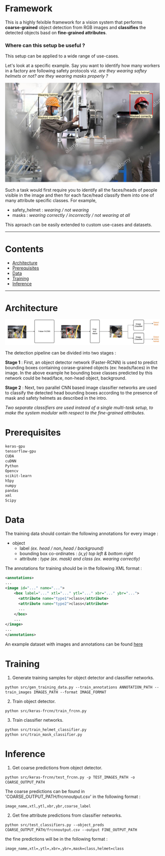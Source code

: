 # Framework <span id = "top"></span>

This is a highly felxible framework for a vision system that performs **coarse-grained** object detection from RGB images and **classifies** the detected objects basd on **fine-grained attributes**.

### Where can this setup be useful ?

This setup can be applied to a wide range of use-cases.  

Let's look at a specific example. Say you want to identify how many workers in a factory are following safety protocols viz. _are they wearing saftey helmets or not? are they wearing masks properly ?_

![example](./Supplementary/Ie_output.png)

Such a task would first require you to identify all the faces/heads of people visible in the image and then for each face/head classify them into one of many attribute specific classes. For example,
- safety_helmet : _wearing / not wearing_
- masks : _wearing correctly / incorrectly / not wearing at all_

This aproach can be easily extended to custom use-cases and datasets.  

----

# Contents

* [Architecture](#arch)
* [Prerequisites](#prerequisites)
* [Data](#data)
* [Training](#train)
* [Inference](#inf)

----

# Architecture <span id = "arch"></span>
![overview](./Supplementary/49D98D28-94DE-4D22-BB52-CFA89D5F7F2C.jpeg)

The detection pipeline can be divided into two stages :

**Stage 1** : First, an object detector network (Faster-RCNN) is used to predict bounding boxes containing corase-grained objects (ex: heads/faces) in the image. In the above example he bounding boxe classes predicted by this network could be head/face, non-head object, background. 

**Stage 2** : Next, two parallel CNN based image classifier networks are used to classify the detected head bounding boxes according to the presence of mask and safety helmets as described in the intro. 

_Two separate classifiers are used instead of a single multi-task setup, to make the system modular with respect to the fine-grained attributes._


# Prerequisites <span id = "prerequisites"></span>
```
keras-gpu
tensorflow-gpu
CUDA
cuDNN
Python
Opencv
scikit-learn
h5py
numpy
pandas
xml
Scipy
```


# Data <span id = "data"></span>

The training data should contain the following annotations for every image :

* object
    * label _(ex. head / non_head / background)_
    * bounding box co-ordinates : _(x,y) top left & bottom right_
    * attribute : _type (ex. mask) and class (ex. wearing correctly)_

The annotations for training should be in the following XML format :
```xml
<annotations>
...
<image id="..." name="...">
    <box label="..." xtl="..." ytl="..." xbr="..." ybr="...">
      <attribute name="type1">class</attribute>
      <attribute name="type2">class</attribute>
      ...
    </box>
    ...
</image>
...
</annotations>

```

An example dataset with images and annotations can be found [here](https://drive.google.com/drive/folders/1TFjsTFspmtyViBOmuCo-tBbXZ72GhVuG?usp=sharing)


# Training <span id = "train"></span>

1. Generate training samples for object detector and classifier networks.  
```
python src/gen_training_data.py --train_annotations ANNOTATION_PATH --train_images IMAGES_PATH --format IMAGE_FORMAT
```
2. Train object detector. 
```
python src/keras-frcnn/train_frcnn.py
```

3. Train classifier networks.
```
python src/train_helmet_classifier.py
python src/train_mask_classifier.py
```

# Inference <span id = "inf"></span>

1. Get coarse predictions from object detector.
```
python src/keras-frcnn/test_frcnn.py -p TEST_IMAGES_PATH -o COARSE_OUTPUT_PATH
```
The coarse predictions can be found in 'COARSE_OUTPUT_PATH/frcnnoutput.csv' in the following format :
```
image_name,xtl,ytl,xbr,ybr,coarse_label
```

2. Get fine attribute predictions from classifier networks.
```
python src/test_classifiers.py --object_preds COARSE_OUTPUT_PATH/frcnnoutput.csv --output FINE_OUTPUT_PATH
```
the fine predictions will be in the following format :
```
image_name,xtl=,ytl=,xbr=,ybr=,mask=class,helmet=class
```




